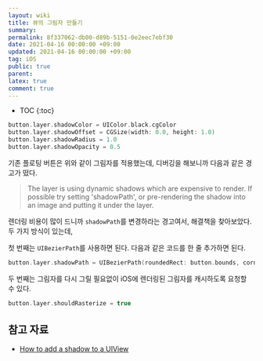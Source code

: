 ```yaml
---
layout: wiki
title: 뷰의 그림자 만들기
summary: 
permalink: 8f337062-db00-d89b-5151-0e2eec7ebf30
date: 2021-04-16 00:00:00 +09:00
updated: 2021-04-16 00:00:00 +09:00
tag: iOS 
public: true
parent: 
latex: true
comment: true
---
```


* TOC
{:toc}

```swift
button.layer.shadowColor = UIColor.black.cgColor
button.layer.shadowOffset = CGSize(width: 0.0, height: 1.0)
button.layer.shadowRadius = 1.0
button.layer.shadowOpacity = 0.5
```
기존 플로팅 버튼은 위와 같이 그림자를 적용했는데, 디버깅을 해보니까 다음과 같은 경고가 떴다.

> The layer is using dynamic shadows which are expensive to render. If possible try setting 'shadowPath', or pre-rendering the shadow into an image and putting it under the layer.

렌더링 비용이 많이 드니까 `shadowPath`를 변경하라는 경고여서, 해결책을 찾아보았다. 두 가지 방식이 있는데,

첫 번째는 `UIBezierPath`를 사용하면 된다. 다음과 같은 코드를 한 줄 추가하면 된다.

```swift
button.layer.shadowPath = UIBezierPath(roundedRect: button.bounds, cornerRadius: button.layer.cornerRadius).cgPath
```

두 번째는 그림자를 다시 그릴 필요없이 iOS에 렌더링된 그림자를 캐시하도록 요청할 수 있다.

```swift
button.layer.shouldRasterize = true
```

## 참고 자료

- [How to add a shadow to a UIView](https://www.hackingwithswift.com/example-code/uikit/how-to-add-a-shadow-to-a-uiview)
